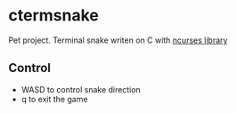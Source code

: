 # ctermsnake

Pet project.
Terminal snake writen on C with [ncurses library](https://linux.die.net/man/3/ncurses)

## Control
- WASD to control snake direction
- q to exit the game
